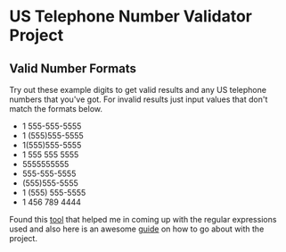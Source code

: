 # US Telephone Number Validator Project

## Valid Number Formats
Try out these example digits to get valid results and any US telephone numbers that you've got. For invalid results just input values that don't match the formats below.  

* 1 555-555-5555  
* 1 (555)555-5555  
* 1(555)555-5555  
* 1 555 555 5555  
* 5555555555  
* 555-555-5555  
* (555)555-5555  
* 1 (555) 555-5555  
* 1 456 789 4444

Found this [tool](https://www.regexpal.com/) that helped me in coming up with the regular expressions used and also here is an awesome [guide](https://youtu.be/t6Yr2PBmwC0?si=MaEqPtN748Gt4RcB) on how to go about with the project.